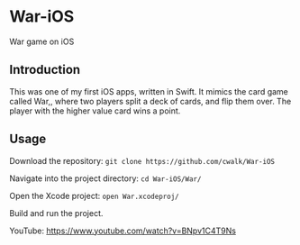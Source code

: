 # War-iOS
War game on iOS

## Introduction

This was one of my first iOS apps, written in Swift. It mimics the card game called War,, where two players split a deck of cards, and flip them over. The player with the higher value card wins a point.

## Usage

Download the repository: `git clone https://github.com/cwalk/War-iOS`

Navigate into the project directory: `cd War-iOS/War/`

Open the Xcode project: `open War.xcodeproj/`

Build and run the project.

YouTube: https://www.youtube.com/watch?v=BNpv1C4T9Ns
